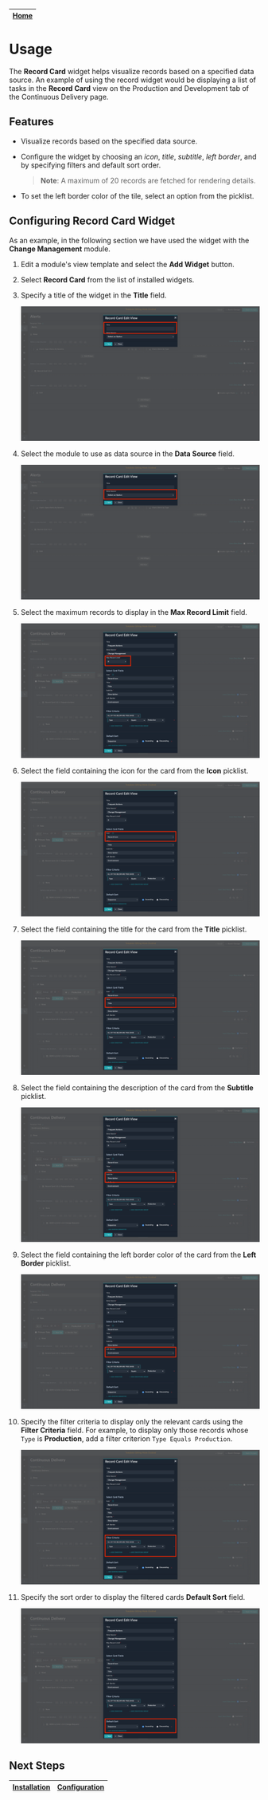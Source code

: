 | [Home](../README.md) |
|----------------------|

# Usage

The **Record Card** widget helps visualize records based on a specified data source. An example of using the record widget would be displaying a list of tasks in the **Record Card** view on the Production and Development tab of the Continuous Delivery page.

## Features

- Visualize records based on the specified data source.
- Configure the widget by choosing an *icon*, *title*, *subtitle*, *left border*, and by specifying filters and default sort order.

  >**Note**: A maximum of 20 records are fetched for rendering details.

- To set the left border color of the tile, select an option from the picklist.

## Configuring Record Card Widget

As an example, in the following section we have used the widget with the **Change Management** module.

1. Edit a module's view template and select the **Add Widget** button.

2. Select **Record Card** from the list of installed widgets.

3. Specify a title of the widget in the **Title** field.

    ![Title field](./res/edit-view-00.png)

4. Select the module to use as data source in the **Data Source** field.

    ![Data Source field](./res/edit-view-01.png)

5. Select the maximum records to display in the **Max Record Limit** field.

    ![Data Source field](./res/edit-view-02.png)

6. Select the field containing the icon for the card from the **Icon** picklist.

    ![Data Source field](./res/edit-view-03.png)

7. Select the field containing the title for the card from the **Title** picklist.

    ![Data Source field](./res/edit-view-04.png)

6. Select the field containing the description of the card from the **Subtitle** picklist.

    ![Data Source field](./res/edit-view-05.png)

7. Select the field containing the left border color of the card from the **Left Border** picklist.

    ![Data Source field](./res/edit-view-06.png)

8. Specify the filter criteria to display only the relevant cards using the **Filter Criteria** field. For example, to display only those records whose `Type` is **Production**, add a filter criterion `Type Equals Production`.

    ![Data Source field](./res/edit-view-07.png)

9. Specify the sort order to display the filtered cards **Default Sort** field.

    ![Data Source field](./res/edit-view-08.png)

## Next Steps

| [Installation](./setup.md#installation) | [Configuration](./setup.md#configuration) |
|-----------------------------------------|-------------------------------------------|